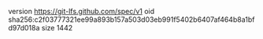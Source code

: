 version https://git-lfs.github.com/spec/v1
oid sha256:c2f03777321ee99a893b157a503d03eb991f5402b6407af464b8a1bfd97d018a
size 1442
